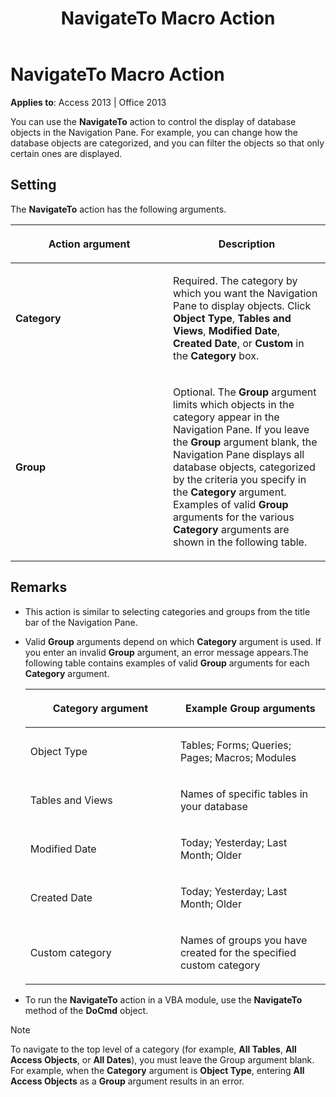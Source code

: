 ﻿---
title: NavigateTo Macro Action
TOCTitle: NavigateTo Macro Action
ms:assetid: 6594d614-3ea6-7851-b70e-1661d24f8ba0
ms:mtpsurl: https://msdn.microsoft.com/library/Ff195165(v=office.15)
ms:contentKeyID: 48545324
ms.date: 09/18/2015
mtps_version: v=office.15
f1_keywords:
- vbaac10.chm119055
f1_categories:
- Office.Version=v15
---

# NavigateTo Macro Action


**Applies to**: Access 2013 | Office 2013

You can use the **NavigateTo** action to control the display of database objects in the Navigation Pane. For example, you can change how the database objects are categorized, and you can filter the objects so that only certain ones are displayed.

## Setting

The **NavigateTo** action has the following arguments.

<table>
<colgroup>
<col style="width: 50%" />
<col style="width: 50%" />
</colgroup>
<thead>
<tr class="header">
<th><p>Action argument</p></th>
<th><p>Description</p></th>
</tr>
</thead>
<tbody>
<tr class="odd">
<td><p><strong>Category</strong></p></td>
<td><p>Required. The category by which you want the Navigation Pane to display objects. Click <strong>Object Type</strong>, <strong>Tables and Views</strong>, <strong>Modified Date</strong>, <strong>Created Date</strong>, or <strong>Custom</strong> in the <strong>Category</strong> box.</p></td>
</tr>
<tr class="even">
<td><p><strong>Group</strong></p></td>
<td><p>Optional. The <strong>Group</strong> argument limits which objects in the category appear in the Navigation Pane. If you leave the <strong>Group</strong> argument blank, the Navigation Pane displays all database objects, categorized by the criteria you specify in the <strong>Category</strong> argument. Examples of valid <strong>Group</strong> arguments for the various <strong>Category</strong> arguments are shown in the following table.</p></td>
</tr>
</tbody>
</table>


## Remarks

  - This action is similar to selecting categories and groups from the title bar of the Navigation Pane.

  - Valid **Group** arguments depend on which **Category** argument is used. If you enter an invalid **Group** argument, an error message appears.The following table contains examples of valid **Group** arguments for each **Category** argument.
    
    <table>
    <colgroup>
    <col style="width: 50%" />
    <col style="width: 50%" />
    </colgroup>
    <thead>
    <tr class="header">
    <th><p>Category argument</p></th>
    <th><p>Example Group arguments</p></th>
    </tr>
    </thead>
    <tbody>
    <tr class="odd">
    <td><p>Object Type</p></td>
    <td><p>Tables; Forms; Queries; Pages; Macros; Modules</p></td>
    </tr>
    <tr class="even">
    <td><p>Tables and Views</p></td>
    <td><p>Names of specific tables in your database</p></td>
    </tr>
    <tr class="odd">
    <td><p>Modified Date</p></td>
    <td><p>Today; Yesterday; Last Month; Older</p></td>
    </tr>
    <tr class="even">
    <td><p>Created Date</p></td>
    <td><p>Today; Yesterday; Last Month; Older</p></td>
    </tr>
    <tr class="odd">
    <td><p>Custom category</p></td>
    <td><p>Names of groups you have created for the specified custom category</p></td>
    </tr>
    </tbody>
    </table>


  - To run the **NavigateTo** action in a VBA module, use the **NavigateTo** method of the **DoCmd** object.


> [!NOTE]
> <P>To navigate to the top level of a category (for example, <STRONG>All Tables</STRONG>, <STRONG>All Access Objects</STRONG>, or <STRONG>All Dates</STRONG>), you must leave the Group argument blank. For example, when the <STRONG>Category</STRONG> argument is <STRONG>Object Type</STRONG>, entering <STRONG>All Access Objects</STRONG> as a <STRONG>Group</STRONG> argument results in an error.</P>



